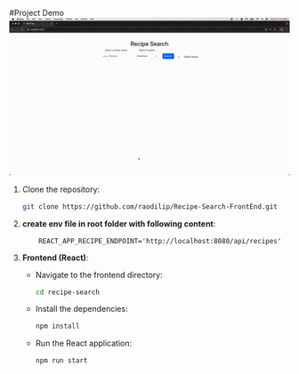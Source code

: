 #Project Demo
     ![](https://github.com/raodilip/Recipe-Search-FrontEnd/blob/master/Recipe-Search.gif)

1. Clone the repository:
     ```bash
    git clone https://github.com/raodilip/Recipe-Search-FrontEnd.git
    ```
3. **create env file in root folder with following content**:
    ```
        REACT_APP_RECIPE_ENDPOINT='http://localhost:8080/api/recipes'
    ```

3. **Frontend (React)**:
   - Navigate to the frontend directory:

     ```bash
     cd recipe-search
     ```

   - Install the dependencies:

     ```bash
     npm install
     ```

   - Run the React application:

     ```bash
     npm run start
     ```
